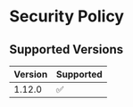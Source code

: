 # Security Policy

## Supported Versions


| Version | Supported          |
| ------- | ------------------ |
| 1.12.0   | :white_check_mark: |
